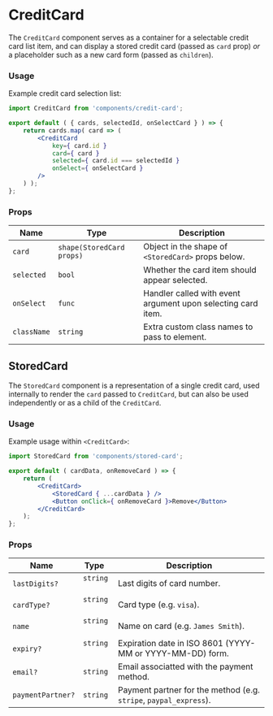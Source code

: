 # CreditCard

The `CreditCard` component serves as a container for a selectable credit card list item, and can display a stored credit card (passed as `card` prop) _or_ a placeholder such as a new card form (passed as `children`).

### Usage

Example credit card selection list:

```jsx
import CreditCard from 'components/credit-card';

export default ( { cards, selectedId, onSelectCard } ) => {
	return cards.map( card => (
		<CreditCard
			key={ card.id }
			card={ card }
			selected={ card.id === selectedId }
			onSelect={ onSelectCard }
		/>
	) );
};
```

### Props

| Name        | Type                      | Description                                                  |
| ----------- | ------------------------- | ------------------------------------------------------------ |
| `card`      | `shape(StoredCard props)` | Object in the shape of `<StoredCard>` props below.           |
| `selected`  | `bool`                    | Whether the card item should appear selected.                |
| `onSelect`  | `func`                    | Handler called with event argument upon selecting card item. |
| `className` | `string`                  | Extra custom class names to pass to element.                 |

## StoredCard

The `StoredCard` component is a representation of a single credit card, used internally to render the `card` passed to `CreditCard`, but can also be used independently or as a child of the `CreditCard`.

### Usage

Example usage within `<CreditCard>`:

```jsx
import StoredCard from 'components/stored-card';

export default ( cardData, onRemoveCard ) => {
	return (
		<CreditCard>
			<StoredCard { ...cardData } />
			<Button onClick={ onRemoveCard }>Remove</Button>
		</CreditCard>
	);
};
```

### Props

| Name              | Type       | Description                                                       |
| ----------------- | ---------- | ----------------------------------------------------------------- |
| `lastDigits?`     | `string`   | Last digits of card number.                                       |
| `cardType?`       | `string`   | Card type (e.g. `visa`).                                          |
| `name`            | `string`   | Name on card (e.g. `James Smith`).                                |
| `expiry?`         | `string`   | Expiration date in ISO 8601 (YYYY-MM or YYYY-MM-DD) form.         |
| `email?`          | `string`   | Email associatted with the payment method.                        |
| `paymentPartner?` | `string`   | Payment partner for the method (e.g. `stripe`, `paypal_express`). |
